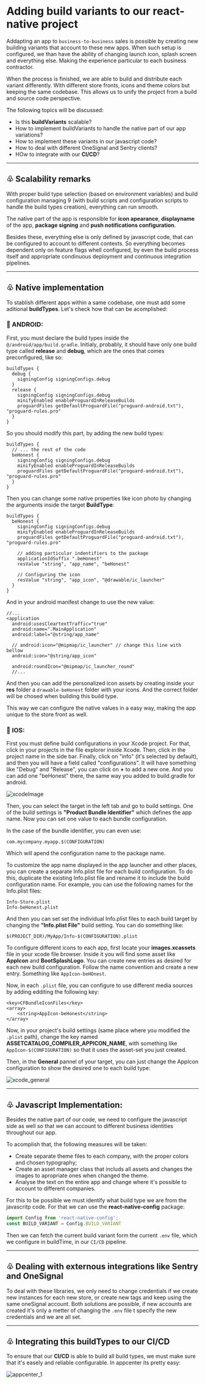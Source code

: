 # Adding build variants to our react-native project
Addapting an app to `business-to-business` sales is possible by creating new building variants that account to these new apps. When such setup is configured, we than have the ability of changing launch icon, splash screen and everything else. Making the experience particular to each business contractor.

When the process is finished, we are able to build and distribute each variant differently. With different store fronts, icons and theme colors but keeping the same codebase. This allows us to unify the project from a build and source code perspective.

The following topics will be discussed:
- Is this **buildVariants** scalable?
- How to implement buildVariants to handle the native part of our app variations?
- How to implement these variants in our javascript code?
- How to deal with different OneSignal and Sentry clients?
- HOw to integrate with our **CI/CD**?

-------------------------------------

## ♧  Scalability remarks
With proper build type selection (based on environment variables) and build configuration managing 9 (with build scripts and configuration scripts to handle the build types creation), everything can run smooth.

The native part of the app is responsible for **icon apearance**, **displayname** of the app, **package signing** and **push notifications configuration**.

Besides these, everything else is only defined by javascript code, that can be configured to account to different contexts. So everything becomes dependent only on feature flags whell configured, by even the build process itself and appropriate condinuous deployment and continuous integration pipelines.

-------------------------------------

## ♧  Native implementation
To stablish different apps within a same codebase, one must add some aditional **buildTypes**. Let's check how that can be acomplished:

### 🤖 ANDROID:
First, you must declare the build types inside the `@/android/app/build.gradle`. Initialy, probably, it should have only one build type called **release** and **debug**, which are the ones that comes preconfigured, like so:

```
buildTypes {
  debug {
    signingConfig signingConfigs.debug
  }
  release {
    signingConfig signingConfigs.debug
    minifyEnabled enableProguardInReleaseBuilds
    proguardFiles getDefaultProguardFile("proguard-android.txt"), "proguard-rules.pro"
  }
}
```
So you should modify this part, by adding the new build types:

```
buildTypes {
  // ... the rest of the code
  beHonest {
    signingConfig signingConfigs.debug
    minifyEnabled enableProguardInReleaseBuilds
    proguardFiles getDefaultProguardFile("proguard-android.txt"), "proguard-rules.pro"
  }
}
```

Then you can change some native properties like icon photo by changing the arguments inside the target **BuildType**:
```
buildTypes {
  beHonest {
    signingConfig signingConfigs.debug
    minifyEnabled enableProguardInReleaseBuilds
    proguardFiles getDefaultProguardFile("proguard-android.txt"), "proguard-rules.pro"

    // adding particular indentifiers to the package
    applicationIdSuffix ".beHonest"
    resValue "string", "app_name", "beHonest"

    // Configuring the icon
    resValue "string", "app_icon", "@drawable/ic_launcher"
  }
}
```
And in your android manifest change to use the new value:
```
//...
<application
  android:usesCleartextTraffic="true"
  android:name=".MainApplication"
  android:label="@string/app_name"

  // android:icon="@mipmap/ic_launcher" // change this line with bellow
  android:icon="@string/app_icon"

  android:roundIcon="@mipmap/ic_launcher_round"
  //...

```
And then you can add the personalized icon assets by creating inside your **res** folder a `drawable-beHonest` folder with your icons. And the correct folder will be chosed when building this build type.

This way we can configure the native values in a easy way, making the app unique to the store front as well.

### 🍎 IOS:
First you must define build configurations in your Xcode project. For that, click in your projects in the file explorer inside Xcode. Then, click in the project name in the side bar. Finally, click on "info" (it's selected by default), and then you will have a field called "configurations". It will have something like "Debug" and "Release", you can click on **+** to add a new one. And you can add one "beHonest" there, the same way you added to build.gradle for android.


![xcodeImage](xcode_1.png)


Then, you can select the target in the left tab and go to build settings. One of the build settings is **"Product Bundle Identifier"** which defines the app name. Now you can set one value to each bundle configuration.

In the case of the bundle identifier, you can even use:
```
com.mycompany.myapp.$(CONFIGURATION)
```
Which will apend the configuration name to the package name.

To customize the app name displayed in the app launcher and other places, you can create a separate Info.plist file for each build configuration. To do this, duplicate the existing Info.plist file and rename it to include the build configuration name. For example, you can use the following names for the Info.plist files:

```
Info-Store.plist
Info-beHonest.plist
```
And then you can set set the individual Info.plist files to each build target by changing the **"Info.plist File"** build setting. You can do something like:

```
$(PROJECT_DIR)/MyApp/Info-$(CONFIGURATION).plist
```

To configure different icons to each app, first locate your **images.xcassets** file in your xcode file browser. Inside it you will find some asset like **AppIcon** and **BootSplashLogo**. You can create new entries as desired for each new build configuration. Follow the name convention and create a new entry. Something like `AppIcon-beHOnest`.

Now, in each `.plist` file, you can configure to use different media sources by adding edditing the following key:

```
<key>CFBundleIconFiles</key>
<array>
    <string>AppIcon-beHonest</string>
</array>
```

Now, in your project's build settings (same place where you modified the `.plist` path), change the key named **ASSETCATALOG_COMPILER_APPICON_NAME**, with something like `AppIcon-$(CONFIGURATION)` so that it uses the asset-set you just created. 

Then, in the **General** pannel of your target, you can just change the AppIcon configuration to show the desired one to each build type:

![xcode_general](xcode_2.png)

-------------------------------------

## ♧  Javascript Implementation:
Besides the native part of our code, we need to configure the javascript side as well so that we can account to different business identities throughout our app.

To acomplish that, the following measures will be taken:
- Create separate theme files to each company, with the proper colors and chosen typography;
- Create an asset manager class that includs all assets and changes the images to apropriate ones when changed the theme.  
- Analyse the text on the entire app and change where it's possible to account to different companies.

For this to be possible we must identify what build type we are from the javascritp code. For that we can use the **react-native-config** package:

```javascript
import Config from 'react-native-config';
const BUILD_VARIANT = Config.BUILD_VARIANT
```

Then we can fetch the current build variant form the current `.env` file, which we configure in buildTime, in our `CI/CD` pipeline. 

-------------------------------------

## ♧  Dealing with externous integrations like Sentry and OneSignal
To deal with these libraries, we only need to change credentials if we create new instances for each new store, or create new tags and keep using the same oneSignal account. Both solutions are possible, if new accounts are created it's only a metter of changing the `.env` file t specify the new credentials and we are all set.

-------------------------------------

## ♧  Integrating this buildTypes to our CI/CD
To ensure that our **CI/CD** is able to build all build types, we must make sure that it's easely and reliable configurable. In appcenter its pretty easy:

![appcenter_1](appcenter_1.png)
